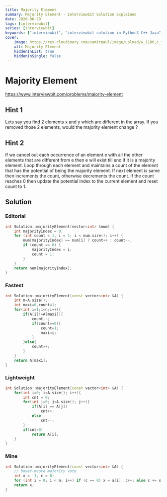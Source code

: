 ```yaml
---
title: Majority Element
summary: Majority Element - Interviewbit Solution Explained
date: 2020-06-20
tags: [interviewbit]
series: [interviewbit]
keywords: ["interviewbit", "interviewbit solution in Python3 C++ Java", "Majority Element Solution Explained"]
cover:
    image: https://res.cloudinary.com/samirpaul/image/upload/w_1100,c_fit,co_rgb:FFFFFF,l_text:Arial_75_bold:Majority Element - Solution Explained/problem-solving.webp
    alt: Majority Element
    hiddenInList: true
    hiddenInSingle: false
---
```


# Majority Element

https://www.interviewbit.com/problems/majority-element




## Hint 1

Lets say you find 2 elements x and y which are different in the array.
If you removed those 2 elements, would the majority element change ?

## Hint 2

If we cancel out each occurrence of an element e with all the other elements
that are different from e then e will exist till end if it is a majority element.
Loop through each element and maintains a count of the element that has the potential
of being the majority element. If next element is same then increments the count,
otherwise decrements the count. If the count reaches 0 then update the potential
index to the current element and reset count to 1.


## Solution

### Editorial
```cpp
int Solution::majorityElement(vector<int> &num) {
    int majorityIndex = 0;
    for (int count = 1, i = 1; i < num.size(); i++) {
        num[majorityIndex] == num[i] ? count++ : count--;
        if (count == 0) {
            majorityIndex = i;
            count = 1;
        }
    }
    return num[majorityIndex];
}

```
### Fastest
```cpp
int Solution::majorityElement(const vector<int> &A) {
    int n=A.size();
    int maxi=0,count=1;
    for(int i=1;i<n;i++){
        if(A[i]!=A[maxi]){
            count--;
            if(count==0){
                count=1;
                maxi=i;
            }
        }else{
            count++;
        }
    }
    return A[maxi];
}
```

### Lightweight
```cpp
int Solution::majorityElement(const vector<int> &A) {
    for(int i=0; i<A.size(); i++){
        int cnt = 0;
        for(int j=0; j<A.size(); j++){
            if(A[i] == A[j])
                cnt++;
            else
                cnt--;
        }
        if(cnt>0)
            return A[i];
    }
}
```

### Mine
```cpp
int Solution::majorityElement(const vector<int> &A) {
    // boyer-moore majority vote
    int x = -1, c = 0;
    for (int i = 0; i < n; i++) if (c == 0) x = a[i], c++; else c += x == a[i] ? 1 : -1;
    return x;
}

```